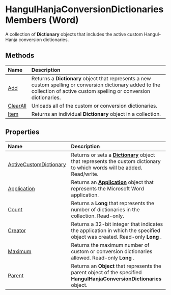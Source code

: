 
# HangulHanjaConversionDictionaries Members (Word)
A collection of  **Dictionary** objects that includes the active custom Hangul-Hanja conversion dictionaries.

## Methods



|**Name**|**Description**|
|:-----|:-----|
|[Add](106d6c75-5d3f-1965-79f0-942408d0450a.md)|Returns a  **Dictionary** object that represents a new custom spelling or conversion dictionary added to the collection of active custom spelling or conversion dictionaries.|
|[ClearAll](920a8b08-0475-131a-28cc-58cbeb8b6a9c.md)|Unloads all of the custom or conversion dictionaries.|
|[Item](a1ba9b1e-9034-c8ae-61d8-736d3be87594.md)|Returns an individual  **Dictionary** object in a collection.|

## Properties



|**Name**|**Description**|
|:-----|:-----|
|[ActiveCustomDictionary](3e1d8fd9-eee8-eb18-f4db-6a9e5379436e.md)|Returns or sets a  **[Dictionary](1946d60c-2abd-9ca9-8d0b-7068e9173bb3.md)** object that represents the custom dictionary to which words will be added. Read/write.|
|[Application](34abd1ad-3db4-e9d8-1393-be3f3ab9ade3.md)|Returns an  **[Application](d1cf6f8f-4e88-bf01-93b4-90a83f79cb44.md)** object that represents the Microsoft Word application.|
|[Count](0dc95678-0036-f0c9-3d30-604e1d0a5b51.md)|Returns a  **Long** that represents the number of dictionaries in the collection. Read-only.|
|[Creator](6a281d80-c137-9f30-bf64-ea82b0752203.md)|Returns a 32-bit integer that indicates the application in which the specified object was created. Read-only  **Long** .|
|[Maximum](22e143ec-fed4-9d48-3d50-4a522a0d41f6.md)|Returns the maximum number of custom or conversion dictionaries allowed. Read-only  **Long** .|
|[Parent](aac2166d-b215-5ff7-daad-0be235866533.md)|Returns an  **Object** that represents the parent object of the specified **HangulHanjaConversionDictionaries** object.|
